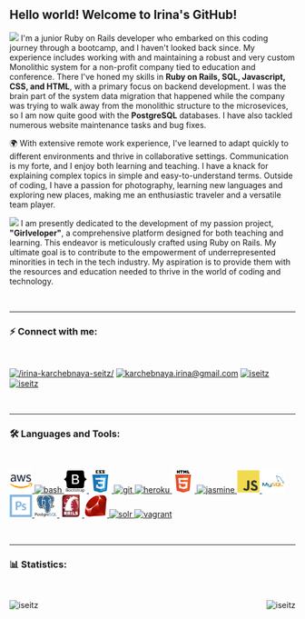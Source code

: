 
<div class="Box mt-4">

##  Hello world! Welcome to Irina's GitHub!

<p><img src="https://media.giphy.com/media/WUlplcMpOCEmTGBtBW/giphy.gif" width="40"> 
I'm a junior Ruby on Rails developer who embarked on this coding journey through a bootcamp, and I haven't looked back since. My experience includes working with and maintaining a robust and very custom Monolithic system for a non-profit company tied to education and conference. There I've honed my skills in <b>Ruby on Rails, SQL, Javascript, CSS, and HTML</b>, with a primary focus on backend development. I was the brain part of the system data migration that happened while the company was trying to walk away from the monolithic structure to the microsevices, so I am now quite good with the <b>PostgreSQL</b> databases. I have also tackled numerous website maintenance tasks and bug fixes.</p>

<p>
🌍
With extensive remote work experience, I've learned to adapt quickly to different environments and thrive in collaborative settings. Communication is my forte, and I enjoy both learning and teaching. I have a knack for explaining complex topics in simple and easy-to-understand terms. Outside of coding, I have a passion for photography, learning new languages and exploring new places, making me an enthusiastic traveler and a versatile team player.</p>

<p>
<img src="https://media.giphy.com/media/LnQjpWaON8nhr21vNW/giphy.gif" width="40">
I am presently dedicated to the development of my passion project, <b>"Girlveloper"</b>, a comprehensive platform designed for both teaching and learning. This endeavor is meticulously crafted using Ruby on Rails. My ultimate goal is to contribute to the empowerment of underrepresented minorities in tech in the tech industry. My aspiration is to provide them with the resources and education needed to thrive in the world of coding and technology.</p>

 <br/>
<hr></hr>

<h3 align="left"> ⚡ Connect with me:</h3>
<br/>
<p align="left">
<a href="https://linkedin.com/in//irina-karchebnaya-seitz/" target="blank"><img align="center" src="https://img.shields.io/badge/-irinaseitz-blue?style=flat-square&logo=Linkedin&logoColor=white&style=for-the-badge" alt="/irina-karchebnaya-seitz/" height="30"  /></a>
<a href="mailto:karchebnaya.irina@gmail.com" target="blank"><img align="center" src="https://img.shields.io/badge/-karchebnaya.irina-red?style=flat&logo=Gmail&logoColor=white" alt="karchebnaya.irina@gmail.com" height="30" /></a>
<a href="https://stackoverflow.com/users/9481404" target="blank"><img align="center" src="https://img.shields.io/badge/-irinaseitz-orange?style=flat-square&logo=stack-overflow&logoColor=white&style=for-the-badge" alt="iseitz" height="30"/></a>
<a href="https://www.leetcode.com/iseitz" target="blank"><img align="center" src="https://img.shields.io/badge/LeetCode-000000?style=flat-square&logo=LeetCode&logoColor=#d16c06&style=for-the-badge" alt="iseitz" height="30"/></a>
</p>
<br/>
<hr></hr>

<h3 align="left">🛠 Languages and Tools:</h3>
<br/>
<p align="left"> <a href="https://aws.amazon.com" target="_blank" rel="noreferrer"> <img src="https://raw.githubusercontent.com/devicons/devicon/master/icons/amazonwebservices/amazonwebservices-original-wordmark.svg" alt="aws" width="40" height="40"/> </a> <a href="https://www.gnu.org/software/bash/" target="_blank" rel="noreferrer"> <img src="https://www.vectorlogo.zone/logos/gnu_bash/gnu_bash-icon.svg" alt="bash" width="40" height="40"/> </a> <a href="https://getbootstrap.com" target="_blank" rel="noreferrer"> <img src="https://raw.githubusercontent.com/devicons/devicon/master/icons/bootstrap/bootstrap-plain-wordmark.svg" alt="bootstrap" width="40" height="40"/> </a> <a href="https://www.w3schools.com/css/" target="_blank" rel="noreferrer"> <img src="https://raw.githubusercontent.com/devicons/devicon/master/icons/css3/css3-original-wordmark.svg" alt="css3" width="40" height="40"/> </a> <a href="https://git-scm.com/" target="_blank" rel="noreferrer"> <img src="https://www.vectorlogo.zone/logos/git-scm/git-scm-icon.svg" alt="git" width="40" height="40"/> </a> <a href="https://heroku.com" target="_blank" rel="noreferrer"> <img src="https://www.vectorlogo.zone/logos/heroku/heroku-icon.svg" alt="heroku" width="40" height="40"/> </a> <a href="https://www.w3.org/html/" target="_blank" rel="noreferrer"> <img src="https://raw.githubusercontent.com/devicons/devicon/master/icons/html5/html5-original-wordmark.svg" alt="html5" width="40" height="40"/> </a> <a href="https://jasmine.github.io/" target="_blank" rel="noreferrer"> <img src="https://www.vectorlogo.zone/logos/jasmine/jasmine-icon.svg" alt="jasmine" width="40" height="40"/> </a> <a href="https://developer.mozilla.org/en-US/docs/Web/JavaScript" target="_blank" rel="noreferrer"> <img src="https://raw.githubusercontent.com/devicons/devicon/master/icons/javascript/javascript-original.svg" alt="javascript" width="40" height="40"/> </a> <a href="https://www.mysql.com/" target="_blank" rel="noreferrer"> <img src="https://raw.githubusercontent.com/devicons/devicon/master/icons/mysql/mysql-original-wordmark.svg" alt="mysql" width="40" height="40"/> </a> <a href="https://www.photoshop.com/en" target="_blank" rel="noreferrer"> <img src="https://raw.githubusercontent.com/devicons/devicon/master/icons/photoshop/photoshop-line.svg" alt="photoshop" width="40" height="40"/> </a> <a href="https://www.postgresql.org" target="_blank" rel="noreferrer"> <img src="https://raw.githubusercontent.com/devicons/devicon/master/icons/postgresql/postgresql-original-wordmark.svg" alt="postgresql" width="40" height="40"/> </a> <a href="https://rubyonrails.org" target="_blank" rel="noreferrer"> <img src="https://raw.githubusercontent.com/devicons/devicon/master/icons/rails/rails-original-wordmark.svg" alt="rails" width="40" height="40"/> </a> <a href="https://www.ruby-lang.org/en/" target="_blank" rel="noreferrer"> <img src="https://raw.githubusercontent.com/devicons/devicon/master/icons/ruby/ruby-original.svg" alt="ruby" width="40" height="40"/> </a> <a href="https://lucene.apache.org/solr/" target="_blank" rel="noreferrer"> <img src="https://www.vectorlogo.zone/logos/apache_solr/apache_solr-icon.svg" alt="solr" width="40" height="40"/> </a> <a href="https://www.vagrantup.com/" target="_blank" rel="noreferrer"> <img src="https://www.vectorlogo.zone/logos/vagrantup/vagrantup-icon.svg" alt="vagrant" width="40" height="40"/> </a> </p>
<br/>
<hr></hr>
<h3 align="left">📊 Statistics:</h3>
<br/>

<p><img align="left" src="https://github-readme-stats.vercel.app/api/top-langs?username=iseitz&show_icons=true&locale=en&layout=compact" alt="iseitz" /></p>

<p>&nbsp;<img align="right" src="https://github-readme-stats.vercel.app/api?username=iseitz&show_icons=true&locale=en&hide=stars" alt="iseitz" /></p>



